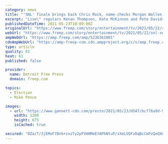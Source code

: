 ```yaml
---
category: news
title: "'SNL' finale brings back Chris Rock, name-checks Morgan Wallen, Mike Pence's fly in sarcastic recap"
excerpt: "Live\" regulars Kenan Thompson, Kate McKinnon and Pete Davidson were joined by Chris Rock to reflect on the pandemic and 2020 election."
publishedDateTime: 2021-05-23T10:09:00Z
originalUrl: "https://www.freep.com/story/entertainment/tv/2021/05/22/snl-season-finale-chris-rock-and-cast-look-back-crazy-year/5230361001/"
webUrl: "https://www.freep.com/story/entertainment/tv/2021/05/22/snl-season-finale-chris-rock-and-cast-look-back-crazy-year/5230361001/"
ampWebUrl: "https://amp.freep.com/amp/5230361001"
cdnAmpWebUrl: "https://amp-freep-com.cdn.ampproject.org/c/s/amp.freep.com/amp/5230361001"
type: article
quality: 61
heat: 61
published: false

provider:
  name: Detroit Free Press
  domain: freep.com

topics:
  - Election
  - Mike Pence

images:
  - url: "https://www.gannett-cdn.com/presto/2021/05/23/USAT/bcf76a9d-9836-45ce-be5d-de41bef5b423-NUP_194242_0017.JPG?auto=webp&crop=877,493,x50,y55&format=pjpg&width=1200"
    width: 1200
    height: 675
    isCached: true

secured: "DZa/T/3jEMoF7Bnh+zxzTy2pFVHHMeEYAPhNtuP/sXeLVQFzDqBcCmPzQeQXnuxRWF3vdDcPEtYLI0JbhQwr5n7INVjRN+om/V5qJh+Fwj5LghhjaVdWUyY2PRNkJl8QtmCb16rtAqxmxQjRLICGJ6pM6YGlwy38InflcfhSDWimdHt7oVPgiGxgW35AK1t068HOg/dgLz/mlm3o3L6fhBL+8FXn5fXkXC2XgI76PM+3yC2GOArAk5BrVlkGZMKw+/dh3bRiWhy/UtMxrZ76nTJx9PQiRgQOhyD9TvEuUiG9MVB75WN0k85bwEzIf+YZlpSwIhKvaDuEju8K1TDYfTTQuUXR8znxm36oIsG+kz0=;oXWq6Tu5GJbBBPwLXnQgbg=="
---
```


